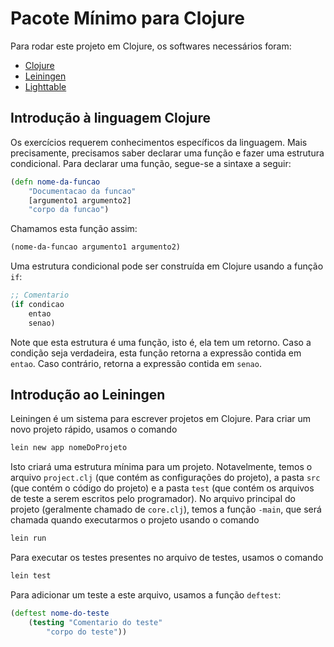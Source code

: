 # Pacote Mínimo para Clojure

Para rodar este projeto em Clojure, os softwares necessários foram:

- [Clojure](http://clojure.org)
- [Leiningen](http://leiningen.org)
- [Lighttable](http://lighttable.com)

Introdução à linguagem Clojure
------------------------------

Os exercícios requerem conhecimentos específicos da linguagem. Mais precisamente, precisamos saber declarar uma função e fazer uma estrutura condicional. Para declarar uma função, segue-se a sintaxe a seguir:
``` Clojure
(defn nome-da-funcao
    "Documentacao da funcao"
    [argumento1 argumento2]
    "corpo da funcao")
```
Chamamos esta função assim:
``` Clojure
(nome-da-funcao argumento1 argumento2)
```

Uma estrutura condicional pode ser construída em Clojure usando a função `if`:
``` Clojure
;; Comentario
(if condicao
    entao
    senao)
```
Note que esta estrutura é uma função, isto é, ela tem um retorno. Caso a condição seja verdadeira, esta função retorna a expressão contida em `entao`. Caso contrário, retorna a expressão contida em `senao`.

Introdução ao Leiningen
-----------------------

Leiningen é um sistema para escrever projetos em Clojure. Para criar um novo projeto rápido, usamos o comando

``` sh
lein new app nomeDoProjeto
```

Isto criará uma estrutura mínima para um projeto. Notavelmente, temos o arquivo `project.clj` (que contém as configurações do projeto), a pasta `src` (que contém o código do projeto) e a pasta `test` (que contém os arquivos de teste a serem escritos pelo programador). No arquivo principal do projeto (geralmente chamado de `core.clj`), temos a função `-main`, que será chamada quando executarmos o projeto usando o comando
``` sh
lein run
```
Para executar os testes presentes no arquivo de testes, usamos o comando
``` sh
lein test
```
Para adicionar um teste a este arquivo, usamos a função `deftest`:

``` Clojure
(deftest nome-do-teste
    (testing "Comentario do teste"
        "corpo do teste"))
```

